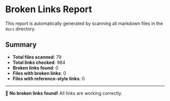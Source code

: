 # Broken Links Report

This report is automatically generated by scanning all markdown files in the `docs` directory.

## Summary

- **Total files scanned**: 79
- **Total links checked**: 984
- **Broken links found**: 0
- **Files with broken links**: 0
- **Files with reference-style links**: 0

---

🎉 **No broken links found!** All links are working correctly.
